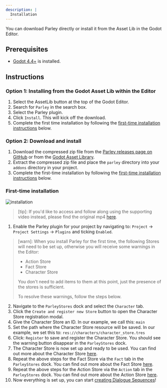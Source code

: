 ```yaml
---
description: |
  Installation
---
```


You can download Parley directly or install it from the Asset Lib in the Godot
Editor.

## Prerequisites

- [Godot 4.4+](https://godotengine.org/) is installed.

## Instructions

### Option 1: Installing from the Godot Asset Lib within the Editor

1. Select the AssetLib button at the top of the Godot Editor.
2. Search for `Parley` in the search box.
3. Select the Parley plugin.
4. Click `Install`. This will kick off the download.
5. Complete the first time installation by following the
   [first-time installation instructions](#first-time-installation) below.

### Option 2: Download and install

<!-- TODO: correct the link -->

1. Download the compressed zip file from the
   [Parley releases page on GitHub](https://github.com/bisterix-studio/parley/releases)
   or from the
   [Godot Asset Library](https://godotengine.org/asset-library/asset/TODO).
2. Extract the compressed zip file and place the `parley` directory into your
   `addons` directory in your project.
3. Complete the first-time installation by following the
   [first-time installation instructions](#first-time-installation) below.

### First-time installation

![installation](../../../www/static/docs/installation/installation.gif)

> [tip]: If you'd like to access and follow along using the supporting video
> instead, please find the original mp4
> [here](https://github.com/bisterix-studio/parley/blob/main/www/static/docs/installation/installation.mp4).

1. Enable the Parley plugin for your project by navigating to: `Project` ->
   `Project Settings` -> `Plugins` and ticking `Enabled`.

> [warn]: When you install Parley for the first time, the following Stores will
> need to be set up, otherwise you will receive some warnings in the Editor:
>
> - Action Store
> - Fact Store
> - Character Store
>
> You don't need to add items to them at this point, just the presence of the
> stores is sufficient.
>
> To resolve these warnings, follow the steps below.

2. Navigate to the `ParleyStores` dock and select the `Character` tab.
3. Click the `Create and register new Store` button to open the Character Store
   registration modal.
4. Give the Character Store an ID. In our example, we call this: `main`
5. Set the path where the Character Store resource will be saved. In our
   example, we set this to: `res://characters/character_store.tres`
6. Click: `Register` to save and register the Character Store. You should see
   the warning button disappear in the `ParleyStores` dock.
7. The Character Store is now set up and ready to be used. You can find out more
   about the Character Store [here](../stores/character-store.md).
8. Repeat the above steps for the Fact Store via the `Fact` tab in the
   `ParleyStores` dock. You can find out more about the Fact Store
   [here](../stores/fact-store.md).
9. Repeat the above steps for the Action Store via the `Action` tab in the
   `ParleyStores` dock. You can find out more about the Action Store
   [here](../stores/action-store.md).
10. Now everything is set up, you can start
    [creating Dialogue Sequences](./create-dialogue-sequence.md)!
